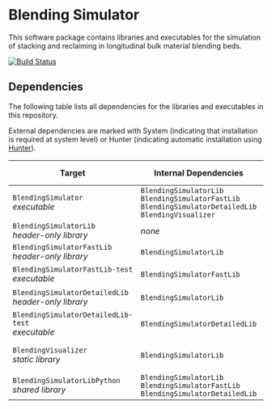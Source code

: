 # Blending Simulator
This software package contains libraries and executables for the simulation of stacking and reclaiming in longitudinal bulk material blending beds.

[![Build Status](https://travis-ci.com/jcbachmann/blending-simulation.svg?branch=master)](https://travis-ci.com/jcbachmann/blending-simulation)

## Dependencies
The following table lists all dependencies for the libraries and executables in this repository.

External dependencies are marked with System (indicating that installation is required at system level) or Hunter (indicating automatic installation using [Hunter](https://docs.hunter.sh/en/latest/)).

| Target | Internal Dependencies | External Dependencies |
| ------ | --------------------- | --------------------- |
| `BlendingSimulator`<br>*executable* | `BlendingSimulatorLib`<br>`BlendingSimulatorFastLib`<br>`BlendingSimulatorDetailedLib`<br>`BlendingVisualizer` | [Boost](https://www.boost.org) ([Hunter](https://docs.hunter.sh/en/latest/packages/pkg/Boost.html)) | 
| `BlendingSimulatorLib`<br>*header-only library* | *none* | *none* |
| `BlendingSimulatorFastLib`<br>*header-only library* | `BlendingSimulatorLib` | *none* |
| `BlendingSimulatorFastLib-test`<br>*executable* | `BlendingSimulatorFastLib` | [Google Test](https://github.com/google/googletest) ([Hunter](https://docs.hunter.sh/en/latest/packages/pkg/GTest.html)) |
| `BlendingSimulatorDetailedLib`<br>*header-only library* | `BlendingSimulatorLib` | [Bullet Physics](https://github.com/bulletphysics/bullet3) ([Hunter](https://docs.hunter.sh/en/latest/packages/pkg/bullet.html)) |
| `BlendingSimulatorDetailedLib-test`<br>*executable* | `BlendingSimulatorDetailedLib` | [Google Test](https://github.com/google/googletest) ([Hunter](https://docs.hunter.sh/en/latest/packages/pkg/GTest.html)) |
| `BlendingVisualizer`<br>*static library* | `BlendingSimulatorLib` | [OGRE](https://github.com/OGRECave/ogre) (System)<br>[SDL2](https://www.libsdl.org) ([Hunter](https://docs.hunter.sh/en/latest/packages/pkg/SDL2.html)) |
| `BlendingSimulatorLibPython`<br>*shared library* | `BlendingSimulatorLib`<br>`BlendingSimulatorFastLib`<br>`BlendingSimulatorDetailedLib` | [pybind11](https://github.com/pybind/pybind11) ([Hunter](https://docs.hunter.sh/en/latest/packages/pkg/pybind11.html)) |

